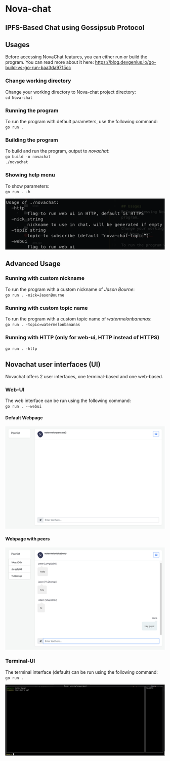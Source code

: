 # Nova-chat
## IPFS-Based Chat using Gossipsub Protocol

## Usages
Before accessing NovaChat features, you can either run or build the program. You can read more about it here: https://blog.devgenius.io/go-build-vs-go-run-baa3da9715cc

### Change working directory
Change your working directory to Nova-chat project directory:<br>
`cd Nova-chat`

### Running the program
To run the program with default parameters, use the following command:<br>
`go run .`

### Building the program
To build and run the program, output to *novachat*:<br>
`go build -o novachat`  
`./novachat`

### Showing help menu
To show parameters:<br>
`go run . -h`  

![output for help](readme_resources/help_output.png "Help output")

## Advanced Usage

### Running with custom nickname
To run the program with a custom nickname of *Jason Bourne*:<br>
`go run . -nick=JasonBourne`

### Running with custom topic name
To run the program with a custom topic name of *watermelonbananas*:<br>
`go run . -topic=watermelonbananas`

### Running with HTTP (only for web-ui, HTTP instead of HTTPS)
`go run . -http`


## Novachat user interfaces (UI)
Novachat offers 2 user interfaces, one terminal-based and one web-based.

### Web-UI
The web interface can be run using the following command:<br>
`go run . --webui`
#### Default Webpage
![Web interface](readme_resources/webui.png "Web interface")
#### Webpage with peers
![Web interface with peers](readme_resources/webui-withpeers.png "Web interface with peers")


### Terminal-UI
The terminal interface (default) can be run using the following command:<br>
`go run .`

![Terminal interface](readme_resources/terminalui.png "Terminal interface")
